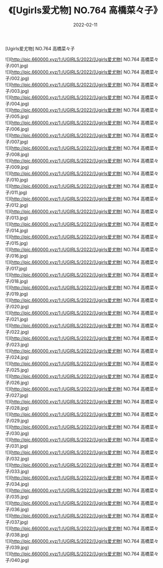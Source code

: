 ﻿---
layout: post
title:  《[Ugirls爱尤物] NO.764 高橋菜々子》
date:   2022-02-11
img: http://pic.660000.xyz/1:/UGIRLS/2022/[Ugirls爱尤物] NO.764 高橋菜々子/000.jpg
categories: [美女, 清纯, 唯美]
---

[Ugirls爱尤物] NO.764 高橋菜々子

 ![](http://pic.660000.xyz/1:/UGIRLS/2022/[Ugirls爱尤物] NO.764 高橋菜々子/001.jpg) <br>![](http://pic.660000.xyz/1:/UGIRLS/2022/[Ugirls爱尤物] NO.764 高橋菜々子/002.jpg) <br>![](http://pic.660000.xyz/1:/UGIRLS/2022/[Ugirls爱尤物] NO.764 高橋菜々子/003.jpg) <br>![](http://pic.660000.xyz/1:/UGIRLS/2022/[Ugirls爱尤物] NO.764 高橋菜々子/004.jpg) <br>![](http://pic.660000.xyz/1:/UGIRLS/2022/[Ugirls爱尤物] NO.764 高橋菜々子/005.jpg) <br>![](http://pic.660000.xyz/1:/UGIRLS/2022/[Ugirls爱尤物] NO.764 高橋菜々子/006.jpg) <br>![](http://pic.660000.xyz/1:/UGIRLS/2022/[Ugirls爱尤物] NO.764 高橋菜々子/007.jpg) <br>![](http://pic.660000.xyz/1:/UGIRLS/2022/[Ugirls爱尤物] NO.764 高橋菜々子/008.jpg) <br>![](http://pic.660000.xyz/1:/UGIRLS/2022/[Ugirls爱尤物] NO.764 高橋菜々子/009.jpg) <br>![](http://pic.660000.xyz/1:/UGIRLS/2022/[Ugirls爱尤物] NO.764 高橋菜々子/010.jpg) <br>![](http://pic.660000.xyz/1:/UGIRLS/2022/[Ugirls爱尤物] NO.764 高橋菜々子/011.jpg) <br>![](http://pic.660000.xyz/1:/UGIRLS/2022/[Ugirls爱尤物] NO.764 高橋菜々子/012.jpg) <br>![](http://pic.660000.xyz/1:/UGIRLS/2022/[Ugirls爱尤物] NO.764 高橋菜々子/013.jpg) <br>![](http://pic.660000.xyz/1:/UGIRLS/2022/[Ugirls爱尤物] NO.764 高橋菜々子/014.jpg) <br>![](http://pic.660000.xyz/1:/UGIRLS/2022/[Ugirls爱尤物] NO.764 高橋菜々子/015.jpg) <br>![](http://pic.660000.xyz/1:/UGIRLS/2022/[Ugirls爱尤物] NO.764 高橋菜々子/016.jpg) <br>![](http://pic.660000.xyz/1:/UGIRLS/2022/[Ugirls爱尤物] NO.764 高橋菜々子/017.jpg) <br>![](http://pic.660000.xyz/1:/UGIRLS/2022/[Ugirls爱尤物] NO.764 高橋菜々子/018.jpg) <br>![](http://pic.660000.xyz/1:/UGIRLS/2022/[Ugirls爱尤物] NO.764 高橋菜々子/019.jpg) <br>![](http://pic.660000.xyz/1:/UGIRLS/2022/[Ugirls爱尤物] NO.764 高橋菜々子/020.jpg) <br>![](http://pic.660000.xyz/1:/UGIRLS/2022/[Ugirls爱尤物] NO.764 高橋菜々子/021.jpg) <br>![](http://pic.660000.xyz/1:/UGIRLS/2022/[Ugirls爱尤物] NO.764 高橋菜々子/022.jpg) <br>![](http://pic.660000.xyz/1:/UGIRLS/2022/[Ugirls爱尤物] NO.764 高橋菜々子/023.jpg) <br>![](http://pic.660000.xyz/1:/UGIRLS/2022/[Ugirls爱尤物] NO.764 高橋菜々子/024.jpg) <br>![](http://pic.660000.xyz/1:/UGIRLS/2022/[Ugirls爱尤物] NO.764 高橋菜々子/025.jpg) <br>![](http://pic.660000.xyz/1:/UGIRLS/2022/[Ugirls爱尤物] NO.764 高橋菜々子/026.jpg) <br>![](http://pic.660000.xyz/1:/UGIRLS/2022/[Ugirls爱尤物] NO.764 高橋菜々子/027.jpg) <br>![](http://pic.660000.xyz/1:/UGIRLS/2022/[Ugirls爱尤物] NO.764 高橋菜々子/028.jpg) <br>![](http://pic.660000.xyz/1:/UGIRLS/2022/[Ugirls爱尤物] NO.764 高橋菜々子/029.jpg) <br>![](http://pic.660000.xyz/1:/UGIRLS/2022/[Ugirls爱尤物] NO.764 高橋菜々子/030.jpg) <br>![](http://pic.660000.xyz/1:/UGIRLS/2022/[Ugirls爱尤物] NO.764 高橋菜々子/031.jpg) <br>![](http://pic.660000.xyz/1:/UGIRLS/2022/[Ugirls爱尤物] NO.764 高橋菜々子/032.jpg) <br>![](http://pic.660000.xyz/1:/UGIRLS/2022/[Ugirls爱尤物] NO.764 高橋菜々子/033.jpg) <br>![](http://pic.660000.xyz/1:/UGIRLS/2022/[Ugirls爱尤物] NO.764 高橋菜々子/034.jpg) <br>![](http://pic.660000.xyz/1:/UGIRLS/2022/[Ugirls爱尤物] NO.764 高橋菜々子/035.jpg) <br>![](http://pic.660000.xyz/1:/UGIRLS/2022/[Ugirls爱尤物] NO.764 高橋菜々子/036.jpg) <br>![](http://pic.660000.xyz/1:/UGIRLS/2022/[Ugirls爱尤物] NO.764 高橋菜々子/037.jpg) <br>![](http://pic.660000.xyz/1:/UGIRLS/2022/[Ugirls爱尤物] NO.764 高橋菜々子/038.jpg) <br>![](http://pic.660000.xyz/1:/UGIRLS/2022/[Ugirls爱尤物] NO.764 高橋菜々子/039.jpg) <br>![](http://pic.660000.xyz/1:/UGIRLS/2022/[Ugirls爱尤物] NO.764 高橋菜々子/040.jpg) <br>